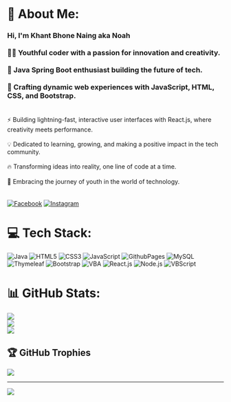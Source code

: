 # 💫 About Me:
### Hi, I'm Khant Bhone Naing aka Noah<br><br>👨‍💻 Youthful coder with a passion for innovation and creativity.<br><br>🌟 Java Spring Boot enthusiast building the future of tech.<br><br>🚀 Crafting dynamic web experiences with JavaScript, HTML, CSS, and Bootstrap.<br><br>
⚡️ Building lightning-fast, interactive user interfaces with React.js, where creativity meets performance.<br><br> 💡 Dedicated to learning, growing, and making a positive impact in the tech community.<br><br>🔥 Transforming ideas into reality, one line of code at a time.<br><br>🌱 Embracing the journey of youth in the world of technology.<br><br>
<br>[![Facebook](https://img.shields.io/badge/-Facebook-1877F2?style=for-the-badge&logo=facebook&logoColor=white)](https://www.facebook.com/noah.khant?mibextid=ZbWKwL)
[![Instagram](https://img.shields.io/badge/-Instagram-E4405F?style=for-the-badge&logo=instagram&logoColor=white)](https://www.instagram.com/kbn_is_here?igsh=MWt6ZmJlczQ3YXprYw==)<br>

# 💻 Tech Stack:
![Java](https://img.shields.io/badge/java-%23ED8B00.svg?style=for-the-badge&logo=openjdk&logoColor=white) 
![HTML5](https://img.shields.io/badge/html5-%23E34F26.svg?style=for-the-badge&logo=html5&logoColor=white) 
![CSS3](https://img.shields.io/badge/css3-%231572B6.svg?style=for-the-badge&logo=css3&logoColor=white) 
![JavaScript](https://img.shields.io/badge/javascript-%23323330.svg?style=for-the-badge&logo=javascript&logoColor=%23F7DF1E) 
![GithubPages](https://img.shields.io/badge/github%20pages-121013?style=for-the-badge&logo=github&logoColor=white) 
![MySQL](https://img.shields.io/badge/mysql-%2300000f.svg?style=for-the-badge&logo=mysql&logoColor=white) 
![Thymeleaf](https://img.shields.io/badge/Thymeleaf-%23005C0F.svg?style=for-the-badge&logo=Thymeleaf&logoColor=white) 
![Bootstrap](https://img.shields.io/badge/bootstrap-%238511FA.svg?style=for-the-badge&logo=bootstrap&logoColor=white) 
![VBA](https://img.shields.io/badge/VBA-%23121011.svg?style=for-the-badge&logo=microsoftexcel&logoColor=white) 
![React.js](https://img.shields.io/badge/react.js-%2320232a.svg?style=for-the-badge&logo=react&logoColor=%2361DAFB) 
![Node.js](https://img.shields.io/badge/node.js-339933?style=for-the-badge&logo=nodedotjs&logoColor=white)
![VBScript](https://img.shields.io/badge/VBScript-%23004894.svg?style=for-the-badge&logo=windows&logoColor=white)

# 📊 GitHub Stats:
![](https://github-readme-stats.vercel.app/api?username=noahkhant&theme=radical&hide_border=false&include_all_commits=false&count_private=false)<br/>
![](https://github-readme-streak-stats.herokuapp.com/?user=noahkhant&theme=radical&hide_border=false)<br/>
![](https://github-readme-stats.vercel.app/api/top-langs/?username=noahkhant&theme=radical&hide_border=false&include_all_commits=false&count_private=false&layout=compact)

## 🏆 GitHub Trophies
![](https://github-profile-trophy.vercel.app/?username=noahkhant&theme=radical&no-frame=false&no-bg=true&margin-w=4)

---
[![](https://visitcount.itsvg.in/api?id=noahkhant&icon=0&color=0)](https://visitcount.itsvg.in)

<!-- Proudly created with GPRM ( https://gprm.itsvg.in ) -->
